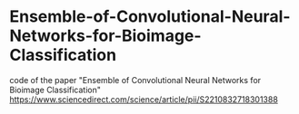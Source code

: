 # Ensemble-of-Convolutional-Neural-Networks-for-Bioimage-Classification
code of the paper "Ensemble of Convolutional Neural Networks for Bioimage Classification" https://www.sciencedirect.com/science/article/pii/S2210832718301388
